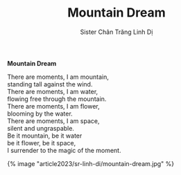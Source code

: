 ﻿---
title: Mountain Dream
author: Sister Chân Trăng Linh Dị
---

<div class="verse"><p><b>Mountain Dream</b></p>

<p>There are moments, I am mountain,<br/>
standing tall against the wind.<br/>
There are moments, I am water,<br/>
flowing free through the mountain.<br/>
There are moments, I am flower,<br/>
blooming by the water.<br/>
There are moments, I am space,<br/>
silent and ungraspable.<br/>
Be it mountain, be it water<br/>
be it flower, be it space,<br/>
I surrender to the magic of the moment.</p></div>

{% image "article2023/sr-linh-di/mountain-dream.jpg" %}
